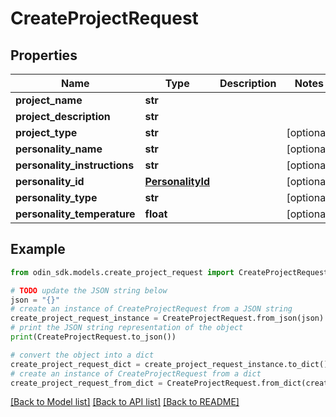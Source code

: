 # CreateProjectRequest


## Properties

Name | Type | Description | Notes
------------ | ------------- | ------------- | -------------
**project_name** | **str** |  | 
**project_description** | **str** |  | 
**project_type** | **str** |  | [optional] 
**personality_name** | **str** |  | [optional] 
**personality_instructions** | **str** |  | [optional] 
**personality_id** | [**PersonalityId**](PersonalityId.md) |  | [optional] 
**personality_type** | **str** |  | [optional] 
**personality_temperature** | **float** |  | [optional] 

## Example

```python
from odin_sdk.models.create_project_request import CreateProjectRequest

# TODO update the JSON string below
json = "{}"
# create an instance of CreateProjectRequest from a JSON string
create_project_request_instance = CreateProjectRequest.from_json(json)
# print the JSON string representation of the object
print(CreateProjectRequest.to_json())

# convert the object into a dict
create_project_request_dict = create_project_request_instance.to_dict()
# create an instance of CreateProjectRequest from a dict
create_project_request_from_dict = CreateProjectRequest.from_dict(create_project_request_dict)
```
[[Back to Model list]](../README.md#documentation-for-models) [[Back to API list]](../README.md#documentation-for-api-endpoints) [[Back to README]](../README.md)


